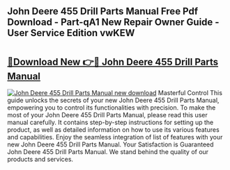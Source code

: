 ## John Deere 455 Drill Parts Manual Free Pdf Download - Part-qA1 New Repair Owner Guide - User Service Edition vwKEW

# <h2><a href="http://bc91783.oget.top/?id=John+Deere+455+Drill+Parts+Manual">🔗Download New 👉🔴 John Deere 455 Drill Parts Manual</a></h2>

[![John Deere 455 Drill Parts Manual new download](https://i.imgur.com/5g1atiW.png)](http://bc91783.oget.top/?id=John+Deere+455+Drill+Parts+Manual)
Masterful Control This guide unlocks the secrets of your new John Deere 455 Drill Parts Manual, empowering you to control its functionalities with precision. To make the most of your John Deere 455 Drill Parts Manual, please read this user manual carefully. It contains step-by-step instructions for setting up the product, as well as detailed information on how to use its various features and capabilities. Enjoy the seamless integration of list of features with your new John Deere 455 Drill Parts Manual. Your Satisfaction is Guaranteed John Deere 455 Drill Parts Manual. We stand behind the quality of our products and services.

